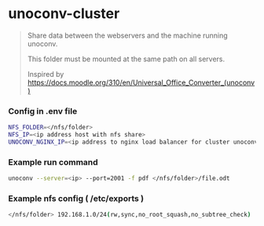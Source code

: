 # unoconv-cluster

> Share data between the webservers and the machine running unoconv.
>
> This folder must be mounted at the same path on all servers.
> 
> Inspired by https://docs.moodle.org/310/en/Universal_Office_Converter_(unoconv)

### Config in .env file

```bash
NFS_FOLDER=</nfs/folder>
NFS_IP=<ip address host with nfs share>
UNOCONV_NGINX_IP=<ip address to nginx load balancer for cluster unoconv>
```

### Example run command
```bash
unoconv --server=<ip> --port=2001 -f pdf </nfs/folder>/file.odt
```

### Example nfs config ( /etc/exports )

```bash
</nfs/folder> 192.168.1.0/24(rw,sync,no_root_squash,no_subtree_check)
```
